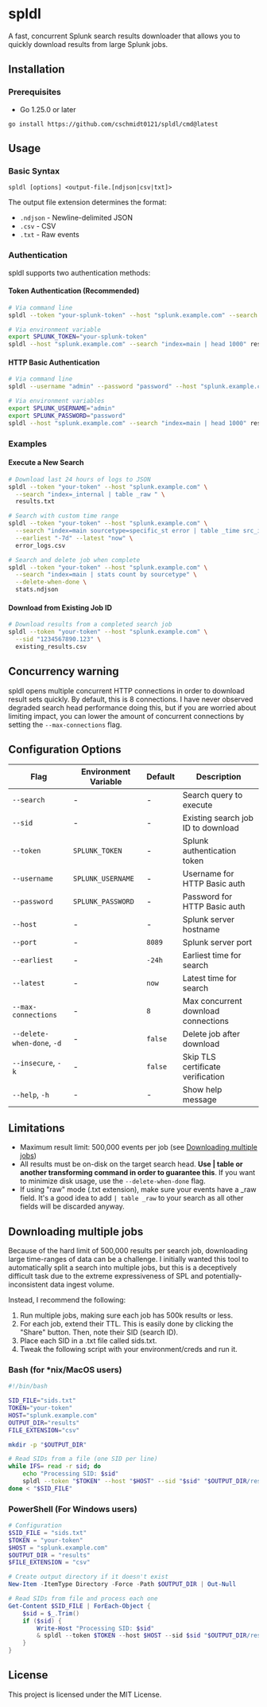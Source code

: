 # spldl

A fast, concurrent Splunk search results downloader that allows you to quickly download results from large Splunk jobs.

## Installation

### Prerequisites

- Go 1.25.0 or later

```
go install https://github.com/cschmidt0121/spldl/cmd@latest
```

## Usage

### Basic Syntax

```
spldl [options] <output-file.[ndjson|csv|txt]>
```

The output file extension determines the format:
- `.ndjson` - Newline-delimited JSON
- `.csv` - CSV
- `.txt` - Raw events 

### Authentication

spldl supports two authentication methods:

#### Token Authentication (Recommended)
```bash
# Via command line
spldl --token "your-splunk-token" --host "splunk.example.com" --search "index=main | head 1000" results.ndjson

# Via environment variable
export SPLUNK_TOKEN="your-splunk-token"
spldl --host "splunk.example.com" --search "index=main | head 1000" results.ndjson
```

#### HTTP Basic Authentication
```bash
# Via command line
spldl --username "admin" --password "password" --host "splunk.example.com" --search "index=main | head 1000" results.ndjson

# Via environment variables
export SPLUNK_USERNAME="admin"
export SPLUNK_PASSWORD="password"
spldl --host "splunk.example.com" --search "index=main | head 1000" results.ndjson
```

### Examples

#### Execute a New Search
```bash
# Download last 24 hours of logs to JSON
spldl --token "your-token" --host "splunk.example.com" \
  --search "index=_internal | table _raw " \
  results.txt

# Search with custom time range
spldl --token "your-token" --host "splunk.example.com" \
  --search "index=main sourcetype=specific_st error | table _time src_ip error" \
  --earliest "-7d" --latest "now" \
  error_logs.csv

# Search and delete job when complete
spldl --token "your-token" --host "splunk.example.com" \
  --search "index=main | stats count by sourcetype" \
  --delete-when-done \
  stats.ndjson
```

#### Download from Existing Job ID
```bash
# Download results from a completed search job
spldl --token "your-token" --host "splunk.example.com" \
  --sid "1234567890.123" \
  existing_results.csv
```

## Concurrency warning

spldl opens multiple concurrent HTTP connections in order to download result sets quickly. By default, this is 8 connections. I have never observed degraded search head performance doing this, but if you are worried about limiting impact, you can lower the amount of concurrent connections by setting the `--max-connections` flag.


## Configuration Options

| Flag | Environment Variable | Default | Description |
|------|---------------------|---------|-------------|
| `--search` | - | - | Search query to execute |
| `--sid` | - | - | Existing search job ID to download |
| `--token` | `SPLUNK_TOKEN` | - | Splunk authentication token |
| `--username` | `SPLUNK_USERNAME` | - | Username for HTTP Basic auth |
| `--password` | `SPLUNK_PASSWORD` | - | Password for HTTP Basic auth |
| `--host` | - | - | Splunk server hostname |
| `--port` | - | `8089` | Splunk server port |
| `--earliest` | - | `-24h` | Earliest time for search |
| `--latest` | - | `now` | Latest time for search |
| `--max-connections` | - | `8` | Max concurrent download connections |
| `--delete-when-done`, `-d` | - | `false` | Delete job after download |
| `--insecure`, `-k` | - | `false` | Skip TLS certificate verification |
| `--help`, `-h` | - | - | Show help message |

## Limitations

- Maximum result limit: 500,000 events per job (see [Downloading multiple jobs](#downloading-multiple-jobs))
- All results must be on-disk on the target search head. **Use | table or another transforming command in order to guarantee this**. If you want to minimize disk usage, use the `--delete-when-done` flag.
- If using "raw" mode (.txt extension), make sure your events have a _raw field. It's a good idea to add `| table _raw` to your search as all other fields will be discarded anyway.

## Downloading multiple jobs

Because of the hard limit of 500,000 results per search job, downloading large time-ranges of data can be a challenge. I initially wanted this tool to automatically split a search into multiple jobs, but this is a deceptively difficult task due to the extreme expressiveness of SPL and potentially-inconsistent data ingest volume. 

Instead, I recommend the following:

1. Run multiple jobs, making sure each job has 500k results or less. 
2. For each job, extend their TTL. This is easily done by clicking the "Share" button. Then, note their SID (search ID).
3. Place each SID in a .txt file called sids.txt.
4. Tweak the following script with your environment/creds and run it.


### Bash (for *nix/MacOS users)
```bash
#!/bin/bash

SID_FILE="sids.txt"
TOKEN="your-token"
HOST="splunk.example.com"
OUTPUT_DIR="results"
FILE_EXTENSION="csv"

mkdir -p "$OUTPUT_DIR"

# Read SIDs from a file (one SID per line)
while IFS= read -r sid; do
    echo "Processing SID: $sid"
    spldl --token "$TOKEN" --host "$HOST" --sid "$sid" "$OUTPUT_DIR/results_${sid}.${FILE_EXTENSION}"
done < "$SID_FILE"
```

### PowerShell (For Windows users)

```powershell
# Configuration
$SID_FILE = "sids.txt"
$TOKEN = "your-token"
$HOST = "splunk.example.com"
$OUTPUT_DIR = "results"
$FILE_EXTENSION = "csv"

# Create output directory if it doesn't exist
New-Item -ItemType Directory -Force -Path $OUTPUT_DIR | Out-Null

# Read SIDs from file and process each one
Get-Content $SID_FILE | ForEach-Object {
    $sid = $_.Trim()
    if ($sid) {
        Write-Host "Processing SID: $sid"
        & spldl --token $TOKEN --host $HOST --sid $sid "$OUTPUT_DIR/results_$sid.$FILE_EXTENSION"
    }
}
```
## License

This project is licensed under the MIT License.
